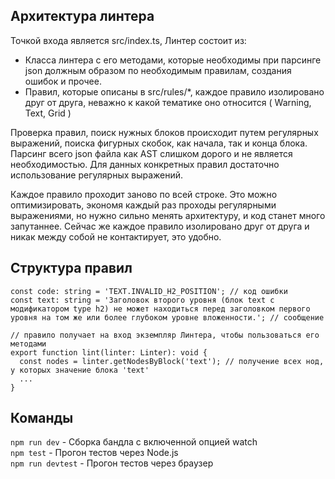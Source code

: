 ## Архитектура линтера

Точкой входа является src/index.ts, Линтер состоит из:
- Класса линтера с его методами, которые необходимы при парсинге json должным образом по необходимым правилам, создания ошибок и прочее.
- Правил, которые описаны в src/rules/*, каждое правило изолировано друг от друга, неважно к какой тематике оно относится ( Warning, Text, Grid )

Проверка правил, поиск нужных блоков происходит путем регулярных выражений, поиска фигурных скобок, как начала, так и конца блока. Парсинг всего json файла как AST слишком дорого и не является необходимостью. Для данных конкретных правил достаточно использование регулярных выражений.

Каждое правило проходит заново по всей строке. Это можно оптимизировать, экономя каждый раз проходы регулярными выражениями, но нужно сильно менять архитектуру, и код станет много запутаннее. Сейчас же каждое правило изолировано друг от друга и никак между собой не контактирует, это удобно.

## Структура правил

```
const code: string = 'TEXT.INVALID_H2_POSITION'; // код ошибки
const text: string = 'Заголовок второго уровня (блок text с модификатором type h2) не может находиться перед заголовком первого уровня на том же или более глубоком уровне вложенности.'; // сообщение

// правило получает на вход экземпляр Линтера, чтобы пользоваться его методами
export function lint(linter: Linter): void {
  const nodes = linter.getNodesByBlock('text'); // получение всех нод, у которых значение блока 'text'
  ...
}
```

## Команды

`npm run dev` - Сборка бандла с включенной опцией watch \
`npm test` - Прогон тестов через Node.js \
`npm run devtest` - Прогон тестов через браузер